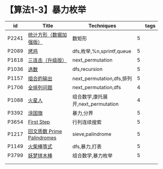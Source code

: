 # 【算法1-3】暴力枚举

| id    | Title                                                        | Techniques                         |      | tags |
| ----- | ------------------------------------------------------------ | ---------------------------------- | ---- | ---- |
| P2241 | [统计方形（数据加强版）](https://www.luogu.com.cn/problem/P2241) | 数矩形                             | 5    |      |
| P2089 | [烤鸡](https://www.luogu.com.cn/problem/P2089)               | dfs,枚举,%n,sprintf,queue          | 5    |      |
| P1618 | [三连击（升级版）](https://www.luogu.com.cn/problem/P1618)   | next_permutation                   | 5    |      |
| P1036 | [选数](https://www.luogu.com.cn/problem/P1036)               | dfs,recursion                      | 5    |      |
| P1157 | [组合的输出](https://www.luogu.com.cn/problem/P1157)         | next_permutation,dfs,排列          | 5    |      |
| P1706 | [全排列问题](https://www.luogu.com.cn/problem/P1706)         | next_permutation,dfs               | 4    |      |
| P1088 | [火星人](https://www.luogu.com.cn/problem/P1088)             | 组合数学,康托展开,next_permutation | 4    |      |
| P3392 | [涂国旗](https://www.luogu.com.cn/problem/P3392)             | 暴力,分界                          | 5    |      |
| P3654 | [First Step](https://www.luogu.com.cn/problem/P3654)         | 行列连续搜索                       | 5    |      |
| P1217 | [回文质数 Prime Palindromes](https://www.luogu.com.cn/problem/P1217) | sieve,palindrome                   | 5    |      |
| P1149 | [火柴棒等式](https://www.luogu.com.cn/problem/P1149)         | dfs,暴力,打表                      | 5    |      |
| P3799 | [妖梦拼木棒](https://www.luogu.com.cn/problem/P3799)         | 组合数学,暴力枚举                  | 5    |      |
|       |                                                              |                                    |      |      |
|       |                                                              |                                    |      |      |


